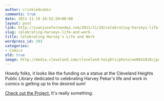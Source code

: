 ```yaml
---
author: crinkledcomix
comments: true
date: 2011-11-19 16:52:20+00:00
layout: post
link: http://juanjosefernandez.com/2011/11/19/celebrating-harveys-life-and-work/
slug: celebrating-harveys-life-and-work
title: Celebrating Harvey's Life and Work
wordpress_id: 393
categories:
- Comics
old: true
image: http://media.cleveland.com/cleveland-heights/photo/we0641018cjpg-2243be52635570c0.jpg
---
```


Howdy folks, it looks like the funding on a statue at the Cleveland Heights Public Library dedicated to celebrating Harvey Pekar's life and work in comics is getting up to the desired sum!

[Check out the Project.](http://www.kickstarter.com/projects/1844705603/harvey-pekar-library-statue-comics-as-art-and-lite) It's really something.
